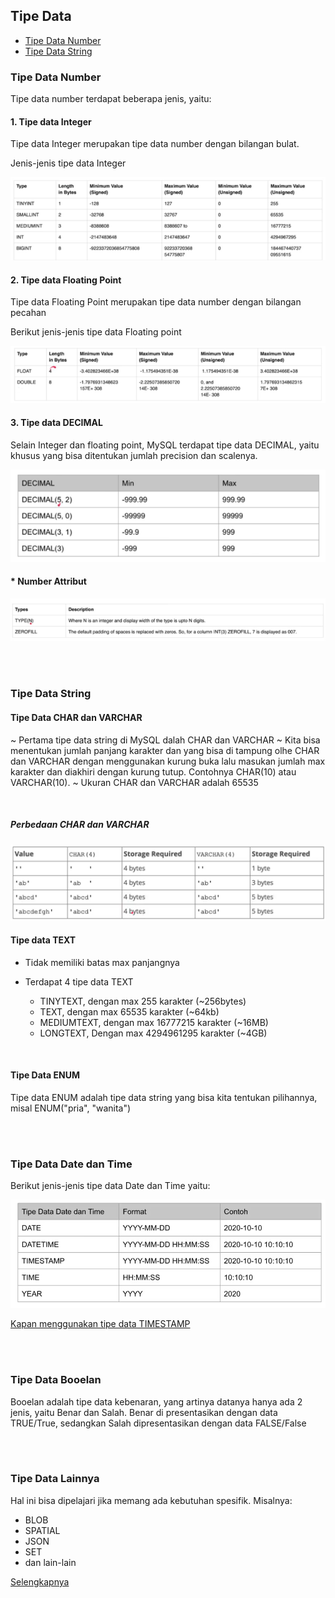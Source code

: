 ## Tipe Data

- [Tipe Data Number ](#tipe-data-number)
- [Tipe Data String ](#tipe-data-string)

### Tipe Data Number

Tipe data number terdapat beberapa jenis, yaitu:

#### 1. Tipe data Integer

Tipe data Integer merupakan tipe data number dengan bilangan bulat.

Jenis-jenis tipe data Integer

<img src="../images/Tipe-data-number-integer.png">

<br>

#### 2. Tipe data Floating Point

Tipe data Floating Point merupakan tipe data number dengan bilangan pecahan

Berikut jenis-jenis tipe data Floating point

<img src="../images/Tipe-data-floating-point.png">

<br>

#### 3. Tipe data DECIMAL

Selain Integer dan floating point, MySQL terdapat tipe data DECIMAL, yaitu khusus yang bisa ditentukan jumlah precision dan scalenya.

<img src="../images/Tipe-data-Decimal.png">

<br>

#### \* Number Attribut

<img src="../images/Number-Attr.png">

<br><br>

### Tipe Data String

#### Tipe Data CHAR dan VARCHAR

~ Pertama tipe data string di MySQL dalah CHAR dan VARCHAR
~ Kita bisa menentukan jumlah panjang karakter dan yang bisa di tampung olhe CHAR dan VARCHAR dengan menggunakan kurung buka lalu masukan jumlah max karakter dan diakhiri dengan kurung tutup.
Contohnya CHAR(10) atau VARCHAR(10).
~ Ukuran CHAR dan VARCHAR adalah 65535

<br>

##### Perbedaan CHAR dan VARCHAR

<img src="../images/perbedaan-CHAR-dan-VARCHAR.png">

<br>

#### Tipe data TEXT

- Tidak memiliki batas max panjangnya
- Terdapat 4 tipe data TEXT

  - TINYTEXT, dengan max 255 karakter (~256bytes)
  - TEXT, dengan max 65535 karakter (~64kb)
  - MEDIUMTEXT, dengan max 16777215 karakter (~16MB)
  - LONGTEXT, Dengan max 4294961295 karakter (~4GB)

<br>

#### Tipe Data ENUM

Tipe data ENUM adalah tipe data string yang bisa kita tentukan pilihannya, misal ENUM("pria", "wanita")

<br><br>

### Tipe Data Date dan Time

Berikut jenis-jenis tipe data Date dan Time yaitu:

<img src="../images/Jenis-tipe-data-date-dan-time.png">

<br>

[Kapan menggunakan tipe data TIMESTAMP](https://stackoverflow.com/questions/409286/should-i-use-the-datetime-or-timestamp-data-type-in-mysql)

<br><br>

### Tipe Data Booelan

Booelan adalah tipe data kebenaran, yang artinya datanya hanya ada 2 jenis, yaitu Benar dan Salah. Benar di presentasikan dengan data TRUE/True, sedangkan Salah dipresentasikan dengan data FALSE/False

<br><br>

### Tipe Data Lainnya

Hal ini bisa dipelajari jika memang ada kebutuhan spesifik. Misalnya:

- BLOB
- SPATIAL
- JSON
- SET
- dan lain-lain

[Selengkapnya](https://dev.mysql.com/doc/refman/8.0/data-types.html)
